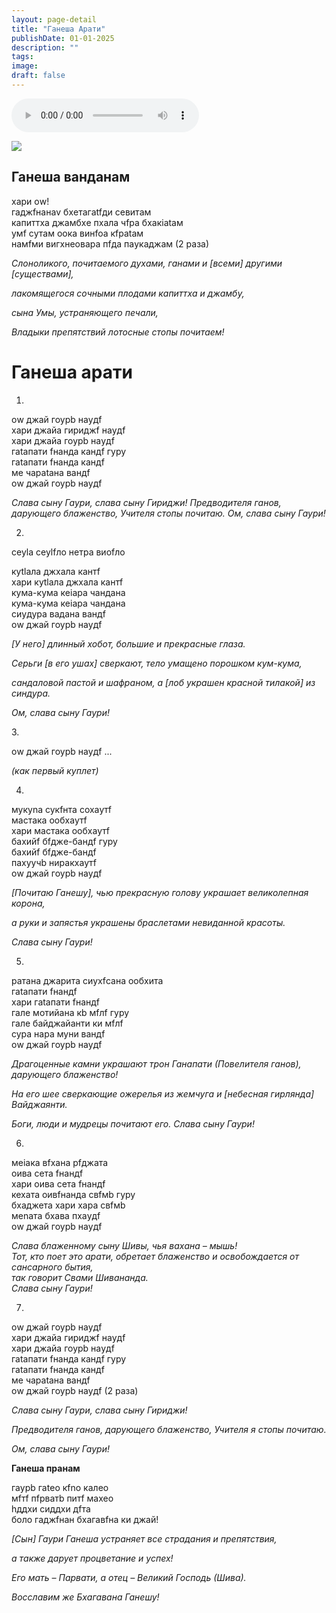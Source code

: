 ```yaml
---
layout: page-detail
title: "Ганеша Арати"
publishDate: 01-01-2025
description: ""
tags:
image:
draft: false
---
```


<audio title=" - Ганеша Арати.mp3" src="/upload/iblock/a12/a12ba506bb896d1678d839865d8f477d.mp3" controls=""></audio>

![](/upload/iblock/59a/59ab5ba3192be90e6cda89888cf2be3f.png) 

## **Ганеша ванданам** 
хари оw!   
 гаджfнанаv бхeтагаtfди севитам  
 капиттха джамбхe пхала чfра бхакiаtам  
 умf cутам oока винfoа кfраtам  
 намfми вигхнеoвара пfда паyкаджам (2 раза)   

_Слоноликого, почитаемого духами, ганами и \[всеми\] другими \[существами\],_ 

_лакомящегося сочными плодами капиттха и джамбу,_ 

_сына Умы, устраняющего печали,_ 

_Владыки препятствий лотосные стопы почитаем!_ 

# **Ганеша арати**  
1. 

оw джай гоурb наyдf  
хари джайа гириджf наyдf  
хари джайа гоурb наyдf  
гаtапати fнанда кандf гуру  
гаtапати fнанда кандf  
ме чараtана вандf  
оw джай гоурb наyдf 

_Слава сыну Гаури, слава сыну Гириджи!_ 
_Предводителя ганов, дарующего блаженство, Учителя стопы почитаю._ 
_Ом, слава сыну Гаури!_ 

2.  
сeylа сeylfло нетра виofло 

 куtlала джхала кантf  
 хари куtlала джхала кантf  
 кума\-кума кеiара чандана  
 кума\-кума кеiара чандана  
 сиyдура вадана вандf  
 оw джай гоурb наyдf 

  
_\[У него\] длинный хобот, большие и прекрасные глаза._ 

_Серьги \[в его ушах\] сверкают, тело умащено порошком кум-кума,_ 

_сандаловой пастой и шафраном, а \[лоб украшен красной тилакой\] из синдура._ 

 _Ом, слава сыну Гаури!_ 

3\. 

оw джай гоурb наyдf ... 

_(как первый куплет)_ 

 4. 

мукуnа сукfнта сохаyтf  
 мастака oобхаyтf  
 хари мастака oобхаyтf  
 бахийf бfджe-бандf гуру  
 бахийf бfджe-бандf  
 пахуyчb ниракхаyтf  
 оw джай гоурb наyдf 

_\[Почитаю Ганешу\], чью прекрасную голову украшает великолепная корона,_ 

_а руки и запястья украшены браслетами невиданной красоты._ 

_Слава сыну Гаури!_ 

5. 

ратана джарита сиyхfсана oобхита  
 гаtапати fнандf  
 хари гаtапати fнандf  
 гале мотийана кb мfлf гуру  
 гале байджайанти ки мfлf  
 сура нара муни вандf  
 оw джай гоурb наyдf  

_Драгоценные камни украшают трон Ганапати (Повелителя ганов), дарующего блаженство!_ 

_На его шее сверкающие ожерелья из жемчуга и \[небесная гирлянда\] Вайджаянти._ 

_Боги, люди и мудрецы почитают его. Слава сыну Гаури!_ 

6. 

мeiака вfхана рfджата  
 oива сeта fнандf  
 хари oива сeта fнандf  
 кехата oивfнанда свfмb гуру  
 бхаджета хари хара свfмb  
 меnата бхава пхаyдf  
 оw джай гоурb наyдf 

_Слава блаженному сыну Шивы, чья вахана – мышь!_   
 _Тот, кто поет это арати, обретает блаженство и освобождается от сансарного бытия,_   
 _так говорит Свами Шивананда._   
 _Слава сыну Гаури!_ 

7. 

оw джай гоурb наyдf  
 хари джайа гириджf наyдf  
 хари джайа гоурb наyдf  
 гаtапати fнанда кандf гуру  
 гаtапати fнанда кандf  
 ме чараtана вандf  
 оw джай гоурb наyдf (2 раза)  

_Слава сыну Гаури, слава сыну Гириджи!_ 

_Предводителя ганов, дарующего блаженство, Учителя я стопы почитаю._ 

_Ом, слава сыну Гаури!_ 

**Ганеша пранам** 

гаурb гаtеo кfnо калеo  
 мfтf пfрватb питf махеo  
 hддхи сиддхи дfта  
 боло гаджfнан бхагавfна ки джай! 

_\[Сын\] Гаури Ганеша устраняет все страдания и препятствия,_ 

_а также дарует процветание и успех!_ 

_Его мать – Парвати, а отец – Великий Господь (Шива)._ 

_Восславим же Бхагавана Ганешу!_   
  
  
